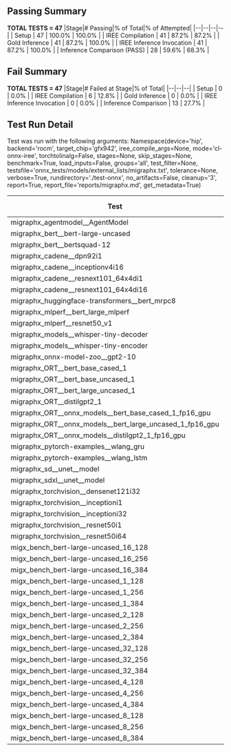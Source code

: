 ## Passing Summary

**TOTAL TESTS = 47**
|Stage|# Passing|% of Total|% of Attempted|
|--|--|--|--|
| Setup | 47 | 100.0% | 100.0% |
| IREE Compilation | 41 | 87.2% | 87.2% |
| Gold Inference | 41 | 87.2% | 100.0% |
| IREE Inference Invocation | 41 | 87.2% | 100.0% |
| Inference Comparison (PASS) | 28 | 59.6% | 68.3% |
## Fail Summary

**TOTAL TESTS = 47**
|Stage|# Failed at Stage|% of Total|
|--|--|--|
| Setup | 0 | 0.0% |
| IREE Compilation | 6 | 12.8% |
| Gold Inference | 0 | 0.0% |
| IREE Inference Invocation | 0 | 0.0% |
| Inference Comparison | 13 | 27.7% |
## Test Run Detail
Test was run with the following arguments:
Namespace(device='hip', backend='rocm', target_chip='gfx942', iree_compile_args=None, mode='cl-onnx-iree', torchtolinalg=False, stages=None, skip_stages=None, benchmark=True, load_inputs=False, groups='all', test_filter=None, testsfile='onnx_tests/models/external_lists/migraphx.txt', tolerance=None, verbose=True, rundirectory='./test-onnx', no_artifacts=False, cleanup='3', report=True, report_file='reports/migraphx.md', get_metadata=True)

| Test | Exit Status | Mean Benchmark Time (ms) | Notes |
|--|--|--|--|
| migraphx_agentmodel__AgentModel | compilation | None | |
| migraphx_bert__bert-large-uncased | PASS | 19.291083837203953 | |
| migraphx_bert__bertsquad-12 | compilation | None | |
| migraphx_cadene__dpn92i1 | Numerics | 42.71429262007587 | |
| migraphx_cadene__inceptionv4i16 | PASS | 148.33368488276997 | |
| migraphx_cadene__resnext101_64x4di1 | Numerics | 114.28060638718307 | |
| migraphx_cadene__resnext101_64x4di16 | Numerics | 363.74816996976733 | |
| migraphx_huggingface-transformers__bert_mrpc8 | PASS | 7.273897031943004 | |
| migraphx_mlperf__bert_large_mlperf | Numerics | 23.959471999357138 | |
| migraphx_mlperf__resnet50_v1 | compilation | None | |
| migraphx_models__whisper-tiny-decoder | PASS | 32.87169446666089 | |
| migraphx_models__whisper-tiny-encoder | Numerics | 141.97926862786213 | |
| migraphx_onnx-model-zoo__gpt2-10 | compilation | None | |
| migraphx_ORT__bert_base_cased_1 | PASS | 99.81405752755346 | |
| migraphx_ORT__bert_base_uncased_1 | PASS | 99.89453512909155 | |
| migraphx_ORT__bert_large_uncased_1 | PASS | 502.3136301897466 | |
| migraphx_ORT__distilgpt2_1 | PASS | 53.49105883700151 | |
| migraphx_ORT__onnx_models__bert_base_cased_1_fp16_gpu | Numerics | 61.300122066203386 | |
| migraphx_ORT__onnx_models__bert_large_uncased_1_fp16_gpu | Numerics | 290.86838228007156 | |
| migraphx_ORT__onnx_models__distilgpt2_1_fp16_gpu | Numerics | 31.229588783521578 | |
| migraphx_pytorch-examples__wlang_gru | PASS | 16.07203698190658 | |
| migraphx_pytorch-examples__wlang_lstm | PASS | 6.76653293435866 | |
| migraphx_sd__unet__model | import_model | None | |
| migraphx_sdxl__unet__model | import_model | None | |
| migraphx_torchvision__densenet121i32 | Numerics | 75.39009304579209 | |
| migraphx_torchvision__inceptioni1 | PASS | 39.687905753790226 | |
| migraphx_torchvision__inceptioni32 | PASS | 98.78585649476872 | |
| migraphx_torchvision__resnet50i1 | Numerics | 11.350118687817004 | |
| migraphx_torchvision__resnet50i64 | Numerics | 188.97063378244638 | |
| migx_bench_bert-large-uncased_16_128 | PASS | 35.366550770898655 | |
| migx_bench_bert-large-uncased_16_256 | PASS | 58.39901746043728 | |
| migx_bench_bert-large-uncased_16_384 | Numerics | 79.24874151056562 | |
| migx_bench_bert-large-uncased_1_128 | PASS | 13.03572693184294 | |
| migx_bench_bert-large-uncased_1_256 | PASS | 13.33082036507673 | |
| migx_bench_bert-large-uncased_1_384 | PASS | 19.476613650719326 | |
| migx_bench_bert-large-uncased_2_128 | PASS | 12.657780003445666 | |
| migx_bench_bert-large-uncased_2_256 | PASS | 13.201652750747757 | |
| migx_bench_bert-large-uncased_2_384 | PASS | 21.70539713794521 | |
| migx_bench_bert-large-uncased_32_128 | PASS | 70.81522963320215 | |
| migx_bench_bert-large-uncased_32_256 | PASS | 113.28913571519983 | |
| migx_bench_bert-large-uncased_32_384 | Numerics | 157.03876809372255 | |
| migx_bench_bert-large-uncased_4_128 | PASS | 14.252144235129258 | |
| migx_bench_bert-large-uncased_4_256 | PASS | 17.657059784202527 | |
| migx_bench_bert-large-uncased_4_384 | PASS | 26.697893018046248 | |
| migx_bench_bert-large-uncased_8_128 | PASS | 20.225836097129754 | |
| migx_bench_bert-large-uncased_8_256 | PASS | 29.698221465676195 | |
| migx_bench_bert-large-uncased_8_384 | PASS | 43.412355036707595 | |
